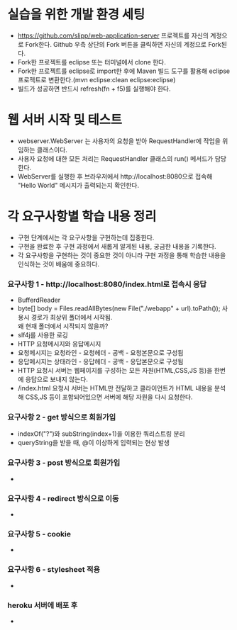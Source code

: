 # 실습을 위한 개발 환경 세팅
* https://github.com/slipp/web-application-server 프로젝트를 자신의 계정으로 Fork한다. Github 우측 상단의 Fork 버튼을 클릭하면 자신의 계정으로 Fork된다.
* Fork한 프로젝트를 eclipse 또는 터미널에서 clone 한다.
* Fork한 프로젝트를 eclipse로 import한 후에 Maven 빌드 도구를 활용해 eclipse 프로젝트로 변환한다.(mvn eclipse:clean eclipse:eclipse)
* 빌드가 성공하면 반드시 refresh(fn + f5)를 실행해야 한다.

# 웹 서버 시작 및 테스트
* webserver.WebServer 는 사용자의 요청을 받아 RequestHandler에 작업을 위임하는 클래스이다.
* 사용자 요청에 대한 모든 처리는 RequestHandler 클래스의 run() 메서드가 담당한다.
* WebServer를 실행한 후 브라우저에서 http://localhost:8080으로 접속해 "Hello World" 메시지가 출력되는지 확인한다.

# 각 요구사항별 학습 내용 정리
* 구현 단계에서는 각 요구사항을 구현하는데 집중한다. 
* 구현을 완료한 후 구현 과정에서 새롭게 알게된 내용, 궁금한 내용을 기록한다.
* 각 요구사항을 구현하는 것이 중요한 것이 아니라 구현 과정을 통해 학습한 내용을 인식하는 것이 배움에 중요하다. 

### 요구사항 1 - http://localhost:8080/index.html로 접속시 응답
* BufferdReader
* byte[] body = Files.readAllBytes(new File("./webapp" + url).toPath()); 사용시 경로가 최상위 폴더에서 시작됨.<br>
왜 현재 폴더에서 시작되지 않을까?
* slf4j를 사용한 로깅
* HTTP 요청메시지와 응답메시지
* 요청메시지는 요청라인 - 요청헤더 - 공백 - 요청본문으로 구성됨
* 응답메시지는 상태라인 - 응답헤더 - 공백 - 응답본문으로 구성됨
* HTTP 요청시 서버는 웹페이지를 구성하는 모든 자원(HTML,CSS,JS 등)을 한번에 응답으로 보내지 않는다.
* /index.html 요청시 서버는 HTML만 전달하고 클라이언트가 HTML 내용을 분석해 CSS,JS 등이 포함되어있으면 서버에 해당 자원을 다시 요청한다.

### 요구사항 2 - get 방식으로 회원가입
* indexOf("?")와 subString(index+1)을 이용한 쿼리스트링 분리
* queryString을 받을 때, @이 이상하게 입력되는 현상 발생

### 요구사항 3 - post 방식으로 회원가입
* 

### 요구사항 4 - redirect 방식으로 이동
* 

### 요구사항 5 - cookie
* 

### 요구사항 6 - stylesheet 적용
* 

### heroku 서버에 배포 후
* 